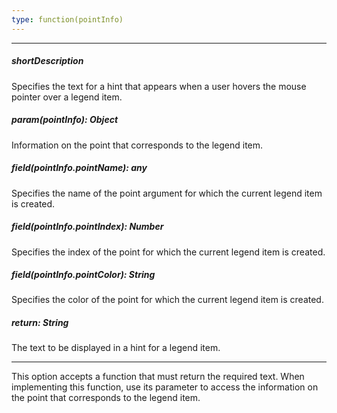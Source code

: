```yaml
---
type: function(pointInfo)
---
```

---
##### shortDescription
Specifies the text for a hint that appears when a user hovers the mouse pointer over a legend item.

##### param(pointInfo): Object
Information on the point that corresponds to the legend item.

##### field(pointInfo.pointName): any
Specifies the name of the point argument for which the current legend item is created.

##### field(pointInfo.pointIndex): Number
Specifies the index of the point for which the current legend item is created.

##### field(pointInfo.pointColor): String
Specifies the color of the point for which the current legend item is created.

##### return: String
The text to be displayed in a hint for a legend item.

---
This option accepts a function that must return the required text. When implementing this function, use its parameter to access the information on the point that corresponds to the legend item.
